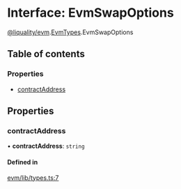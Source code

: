 # Interface: EvmSwapOptions

[@liquality/evm](../wiki/@liquality.evm).[EvmTypes](../wiki/@liquality.evm.EvmTypes).EvmSwapOptions

## Table of contents

### Properties

- [contractAddress](../wiki/@liquality.evm.EvmTypes.EvmSwapOptions#contractaddress)

## Properties

### contractAddress

• **contractAddress**: `string`

#### Defined in

[evm/lib/types.ts:7](https://github.com/liquality/chainabstractionlayer/blob/9cc13847/packages/evm/lib/types.ts#L7)

